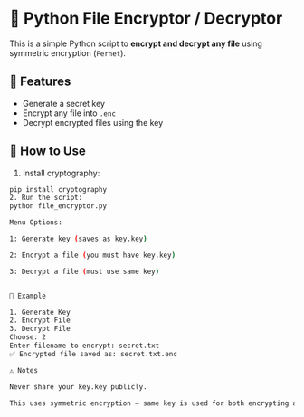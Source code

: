 # 🔐 Python File Encryptor / Decryptor

This is a simple Python script to **encrypt and decrypt any file** using symmetric encryption (`Fernet`).

## 🚀 Features

- Generate a secret key
- Encrypt any file into `.enc`
- Decrypt encrypted files using the key

## 🧪 How to Use

1. Install cryptography:
```bash
pip install cryptography
2. Run the script:
python file_encryptor.py

Menu Options:

1: Generate key (saves as key.key)

2: Encrypt a file (you must have key.key)

3: Decrypt a file (must use same key)


📁 Example

1. Generate Key
2. Encrypt File
3. Decrypt File
Choose: 2
Enter filename to encrypt: secret.txt
✅ Encrypted file saved as: secret.txt.enc

⚠️ Notes

Never share your key.key publicly.

This uses symmetric encryption — same key is used for both encrypting and decrypting.
